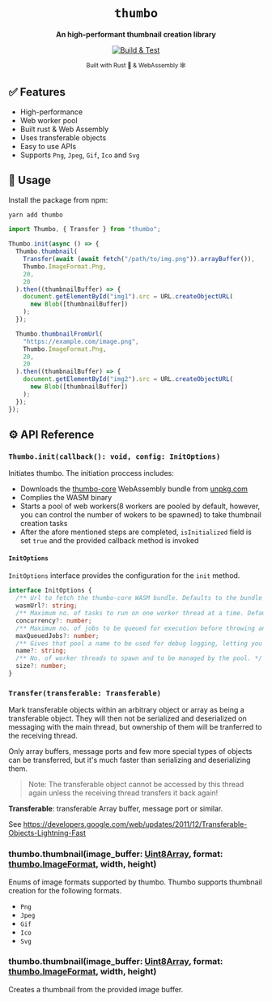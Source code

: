 <div align="center">

  <h1><code>thumbo</code></h1>

<strong>An high-performant thumbnail creation library</strong>

[![Build & Test](https://github.com/ahkohd/thumbo/actions/workflows/build.yml/badge.svg)](https://github.com/ahkohd/thumbo-core/actions/workflows/build.yml)

<sub>Built with Rust 🦀 & WebAssembly 🕸</sub>

</div>

## ✅ Features

- High-performance
- Web worker pool
- Built rust & Web Assembly
- Uses transferable objects
- Easy to use APIs
- Supports `Png`, `Jpeg`, `Gif`, `Ico` and `Svg`

## 🚴 Usage

Install the package from npm:

```bash
yarn add thumbo
```

```ts
import Thumbo, { Transfer } from "thumbo";

Thumbo.init(async () => {
  Thumbo.thumbnail(
    Transfer(await (await fetch("/path/to/img.png")).arrayBuffer()),
    Thumbo.ImageFormat.Png,
    20,
    20
  ).then((thumbnailBuffer) => {
    document.getElementById("img1").src = URL.createObjectURL(
      new Blob([thumbnailBuffer])
    );
  });

  Thumbo.thumbnailFromUrl(
    "https://example.com/image.png",
    Thumbo.ImageFormat.Png,
    20,
    20
  ).then((thumbnailBuffer) => {
    document.getElementById("img2").src = URL.createObjectURL(
      new Blob([thumbnailBuffer])
    );
  });
});
```

## ⚙️ API Reference

### <span id="thumbo_image_format">`Thumbo.init(callback(): void, config: InitOptions)`</span>

Initiates thumbo. The initiation proccess includes:

- Downloads the [thumbo-core](https://github.com/ahkohd/thumbo-core) WebAssembly bundle from [unpkg.com](https://unpkg.com/thumbo-core/pkg/thumbo_core_bg.wasm)
- Complies the WASM binary
- Starts a pool of web workers(8 workers are pooled by default, however, you can control the number of wokers to be spawned) to take thumbnail creation tasks
- After the afore mentioned steps are completed, `isInitialized` field is set `true` and the provided
  callback method is invoked

#### <span id="initoptions">`InitOptions`</span>

`InitOptions` interface provides the configuration for the `init` method.

```ts
interface InitOptions {
  /** Url to fetch the thumbo-core WASM bundle. Defaults to the bundle hosted on unpkg. */
  wasmUrl?: string;
  /** Maximum no. of tasks to run on one worker thread at a time. Defaults to one. */
  concurrency?: number;
  /** Maximum no. of jobs to be queued for execution before throwing an error. */
  maxQueuedJobs?: number;
  /** Gives that pool a name to be used for debug logging, letting you distinguish between log output of different pools. */
  name?: string;
  /** No. of worker threads to spawn and to be managed by the pool. */
  size?: number;
}
```

### <span id="transfer">`Transfer(transferable: Transferable)`</span>

Mark transferable objects within an arbitrary object or array as
being a transferable object. They will then not be serialized
and deserialized on messaging with the main thread, but ownership
of them will be tranferred to the receiving thread.

Only array buffers, message ports and few more special types of
objects can be transferred, but it's much faster than serializing and
deserializing them.

> Note:
> The transferable object cannot be accessed by this thread again
> unless the receiving thread transfers it back again!

**Transferable**: transferable Array buffer, message port or similar.

See <https://developers.google.com/web/updates/2011/12/Transferable-Objects-Lightning-Fast>

### <span id="imageformat">thumbo.thumbnail(image_buffer: [Uint8Array](https://developer.mozilla.org/en-US/docs/Web/JavaScript/Reference/Global_Objects/Uint8Array), format: [thumbo.ImageFormat](#thumbo_image_format), width, height)</span>

Enums of image formats supported by thumbo. Thumbo supports thumbnail creation for the following formats.

- `Png`
- `Jpeg`
- `Gif`
- `Ico`
- `Svg`

### <span id="thumbo_thumbnail">thumbo.thumbnail(image_buffer: [Uint8Array](https://developer.mozilla.org/en-US/docs/Web/JavaScript/Reference/Global_Objects/Uint8Array), format: [thumbo.ImageFormat](#thumbo_image_format), width, height)</span>

Creates a thumbnail from the provided image buffer.
